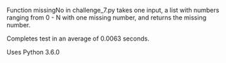 Function missingNo in challenge_7.py takes one input, a list with numbers ranging from 0 - N with one missing number, and returns the missing number.

Completes test in an average of 0.0063 seconds.

Uses Python 3.6.0